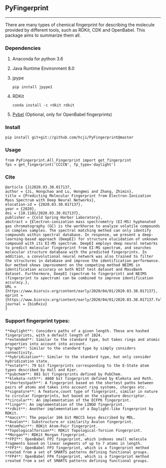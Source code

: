 ## PyFingerprint
***

There are many types of chemical fingerprint for describing the molecule provided by different tools, such as RDKit, CDK and OpenBabel. This package aims to summarize them all.

### Dependencies

 1. Anaconda for python 3.6
 2. Java Runtime Environment 8.0
 3. jpype
 
        pip install jpype1

 4. RDKit

        conda install -c rdkit rdkit
 5. [Pybel](https://open-babel.readthedocs.io/en/latest/UseTheLibrary/PythonInstall.html) (Optional, only for OpenBabel fingerprints)
 
### Install

	pip install git+git://github.com/hcji/PyFingerprint@master

### Usage

	from PyFingerprint.All_Fingerprint import get_fingerprint
	fps = get_fingerprint('CCCCN', fp_type='daylight')
	
### Cite

	@article {Ji2020.03.30.017137,
	author = {Ji, Hongchao and Lu, Hongmei and Zhang, Zhimin},
	title = {Predicting Molecular Fingerprint from Electron-Ionization Mass Spectrum with Deep Neural Networks},
	elocation-id = {2020.03.30.017137},
	year = {2020},
	doi = {10.1101/2020.03.30.017137},
	publisher = {Cold Spring Harbor Laboratory},
	abstract = {Electron-ionization mass spectrometry (EI-MS) hyphenated gas chromatography (GC) is the workhorse to analyze volatile compounds in complex samples. The spectral matching method can only identify compounds within spectral database. In response, we present a deep-learning-based approach (DeepEI) for structure elucidation of unknown compound with its EI-MS spectrum. DeepEI employs deep neural networks to predict molecular fingerprint from EI-MS spectrum, and searches molecular structure database with the predicted fingerprints. In addition, a convolutional neural network was also trained to filter the structures in database and improve the identification performance. Our method shows improvement on the competing method NEIMS in identification accuracy on both NIST test dataset and MassBank dataset. Furthermore, DeepEI (spectrum to fingerprint) and NEIMS (fingerprint to spectrum) can be combined to improve identification accuracy.},
	URL = {https://www.biorxiv.org/content/early/2020/04/01/2020.03.30.017137},
	eprint = {https://www.biorxiv.org/content/early/2020/04/01/2020.03.30.017137.full.pdf},
	journal = {bioRxiv}
	}

### Support fingerprint types:

	**daylight**: Considers paths of a given length. These are hashed fingerprints, with a default length of 1024.
	**extended**: Similar to the standard type, but takes rings and atomic properties into account into account.
	**graph**: Similar to the standard type by simply considers connectivity.
	**hybridization**: Similar to the standard type, but only consider hybridization state.
	**estate**: 79 bit fingerprints corresponding to the E-State atom types described by Hall and Kier.
	**pubchem**: 881 bit fingerprints defined by PubChem.
	**klekota-roth**: 4860 bit fingerprint defined by Klekota and Roth.
	**shortestpath**: A fingerprint based on the shortest paths between pairs of atoms and takes into account ring systems, charges etc.
	**signature**: A feature,count type of fingerprint, similar in nature to circular fingerprints, but based on the signature descriptor.
	**circular**: An implementation of the ECFP6 fingerprint.
	**lingo**: An implementation of the LINGO fingerprint.
	**rdkit**: Another implementation of a Daylight-like fingerprint by RDKit.
	**maccs**: The popular 166 bit MACCS keys described by MDL.
	**Avalon**: Substructure or similarity Avalon fingerprint.
	**AtomPair**: RDKit Atom-Pair fingerprint.
	**TopologicalTorsion**: RDKit Topological-Torsion Fingerprint.
	**Morgan**: RDKit Morgan fingerprint.
	**FP2**: OpenBabel FP2 fingerprint, which indexes small molecule fragments based on linear segments of up to 7 atoms in length.
	**FP3**: OpenBabel FP3 fingerprint, which is a fingerprint method created from a set of SMARTS patterns defining functional groups.
	**FP4**: OpenBabel FP4 fingerprint, which is a fingerprint method created from a set of SMARTS patterns defining functional groups.
	

